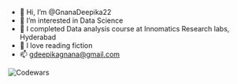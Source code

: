 - 👋 Hi, I’m @GnanaDeepika22
- 👀 I’m interested in Data Science
- 🌱 I completed Data analysis course at Innomatics Research labs, Hyderabad
- 💞️ I love reading fiction 
- 📫 gdeepikagnana@gmail.com

![Codewars](https://github.r2v.ch/codewars?user=GnanaDeepika&name=true&top_languages=true&stroke=%23b362ff&theme=purple_dark)
<!---
GnanaDeepika22/GnanaDeepika22 is a ✨ special ✨ repository because its `README.md` (this file) appears on your GitHub profile.
You can click the Preview link to take a look at your changes.
--->
